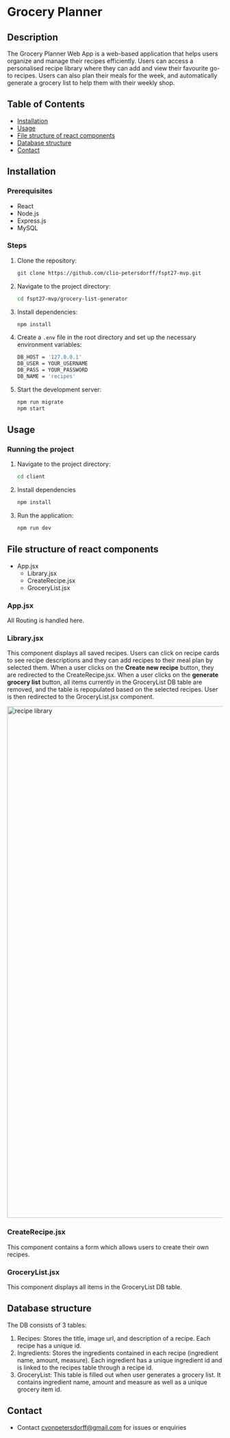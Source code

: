 # Grocery Planner

## Description

The Grocery Planner Web App is a web-based application that helps users organize and manage their recipes efficiently. Users can access a personalised recipe library where they can add and view their favourite go-to recipes. Users can also plan their meals for the week, and automatically generate a grocery list to help them with their weekly shop.

## Table of Contents

- [Installation](#installation)
- [Usage](#usage)
- [File structure of react components](#file-structure-of-react-components)
- [Database structure](#database-structure)
- [Contact](#contact)

## Installation

### Prerequisites

- React
- Node.js
- Express.js
- MySQL

### Steps

1. Clone the repository:

    ```sh
    git clone https://github.com/clio-petersdorff/fspt27-mvp.git 
    ```

2. Navigate to the project directory:

    ```sh
    cd fspt27-mvp/grocery-list-generator
    ```

3. Install dependencies:

    ```sh
    npm install
    ```

4. Create a `.env` file in the root directory and set up the necessary environment variables:

    ```sh
    DB_HOST = '127.0.0.1'
    DB_USER = YOUR_USERNAME
    DB_PASS = YOUR_PASSWORD
    DB_NAME = 'recipes'
    ```

5. Start the development server:

    ```sh
    npm run migrate
    npm start
    ```

## Usage

### Running the project

1. Navigate to the project directory:

    ```sh
    cd client
    ```

2. Install dependencies

    ```sh
    npm install
    ```

3. Run the application:

    ```sh
    npm run dev
    ```

## File structure of react components

- App.jsx
    - Library.jsx
    - CreateRecipe.jsx
    - GroceryList.jsx

### App.jsx

All Routing is handled here.

### Library.jsx

This component displays all saved recipes. Users can click on recipe cards to see recipe descriptions and they can add recipes to their meal plan by selected them.
When a user clicks on the **Create new recipe** button, they are redirected to the CreateRecipe.jsx. When a user clicks on the **generate grocery list** button, all items currently in the GroceryList DB table are removed, and the table is repopulated based on the selected recipes. User is then redirected to the GroceryList.jsx component.

<img width="1194" alt="recipe library" src="https://github.com/user-attachments/assets/6441966b-5af8-4f7e-bf99-f829094da97c">

### CreateRecipe.jsx

This component contains a form which allows users to create their own recipes.

### GroceryList.jsx

This component displays all items in the GroceryList DB table.

## Database structure

The DB consists of 3 tables:

1. Recipes: Stores the title, image url, and description of a recipe. Each recipe has a unique id.
2. Ingredients: Stores the ingredients contained in each recipe (ingredient name, amount, measure). Each ingredient has a unique ingredient id and is linked to the recipes table through a recipe id.
3. GroceryList: This table is filled out when user generates a grocery list. It contains ingredient name, amount and measure as well as a unique grocery item id.

## Contact

- Contact cvonpetersdorff@gmail.com for issues or enquiries
